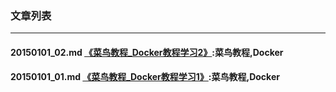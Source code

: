 ### 文章列表  

---

#### 20150101_02.md [《菜鸟教程_Docker教程学习2》](20150101_02.md):菜鸟教程,Docker

#### 20150101_01.md [《菜鸟教程_Docker教程学习1》](20150101_01.md):菜鸟教程,Docker



